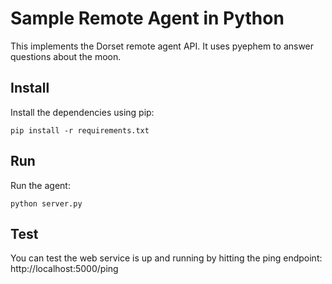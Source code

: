 Sample Remote Agent in Python
=============================
This implements the Dorset remote agent API. It uses pyephem to answer questions about the moon.

Install
----------
Install the dependencies using pip:
```
pip install -r requirements.txt
```

Run
---------
Run the agent:
```
python server.py
```

Test
----------
You can test the web service is up and running by hitting the ping endpoint: http://localhost:5000/ping

